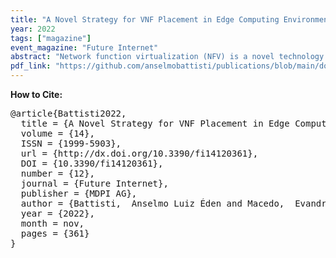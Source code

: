 ```yaml
---
title: "A Novel Strategy for VNF Placement in Edge Computing Environments"
year: 2022
tags: ["magazine"]
event_magazine: "Future Internet"
abstract: "Network function virtualization (NFV) is a novel technology that virtualizes computing,network, and storage resources to decouple the network functions from the underlying hardware, thus allowing the software implementation of such functions to run on commodity hardware. By doing this, NFV provides the necessary flexibility to enable agile, cost-effective, and on-demand service delivery models combined with automated management. Different management and orchestration challenges arise in such virtualized and distributed environments. A major challenge in the selection of the most suitable edge nodes is that of deploying virtual network functions (VNFs) to meet requests from multiple users. This article addresses the VNF placement problem by providing a novel integer linear programming (ILP) optimization model and a novel VNF placement algorithm. In our definition, the multi-objective optimization problem aims to (i) minimize the energy consumption in the edge nodes; (ii) minimize the total latency; and (iii) reducing the total cost of the infrastructure.Our new solution formulates the VNF placement problem by taking these three objectives into account simultaneously. In addition, the novel VNF placement algorithm leverages VNF sharing, which reuses VNF instances already placed to potentially reduce computational resource usage. Such a feature is still little explored in the community. Through simulation, numerical results show that our approach can perform better than other approaches found in the literature regarding resource consumption and the number of SFC requests met." 
pdf_link: "https://github.com/anselmobattisti/publications/blob/main/docs/2022/MDPI/article.pdf"
---
```


<strong>How to Cite:</strong>

<pre>
@article{Battisti2022,
  title = {A Novel Strategy for VNF Placement in Edge Computing Environments},
  volume = {14},
  ISSN = {1999-5903},
  url = {http://dx.doi.org/10.3390/fi14120361},
  DOI = {10.3390/fi14120361},
  number = {12},
  journal = {Future Internet},
  publisher = {MDPI AG},
  author = {Battisti,  Anselmo Luiz Éden and Macedo,  Evandro Luiz Cardoso and Josué,  Marina Ivanov Pereira and Barbalho,  Hugo and Delicato,  Flávia C. and Muchaluat-Saade,  Débora Christina and Pires,  Paulo F. and Mattos,  Douglas Paulo de and Oliveira,  Ana Cristina Bernardo de},
  year = {2022},
  month = nov,
  pages = {361}
}
</pre>